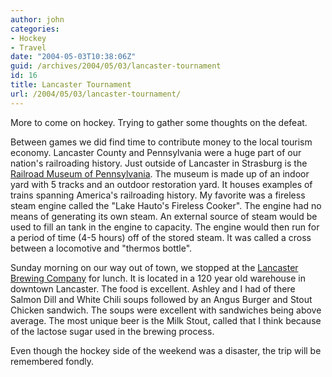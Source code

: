 ```yaml
---
author: john
categories:
- Hockey
- Travel
date: "2004-05-03T10:38:06Z"
guid: /archives/2004/05/03/lancaster-tournament
id: 16
title: Lancaster Tournament
url: /2004/05/03/lancaster-tournament/
---
```


More to come on hockey. Trying to gather some thoughts on the defeat.

Between games we did find time to contribute money to the local tourism economy. Lancaster County and Pennsylvania were a huge part of our nation's railroading history. Just outside of Lancaster in Strasburg is the [Railroad Museum of Pennsylvania](http://www.rrmuseumpa.org). The museum is made up of an indoor yard with 5 tracks and an outdoor restoration yard. It houses examples of trains spanning America's railroading history. My favorite was a fireless steam engine called the "Lake Hauto's Fireless Cooker". The engine had no means of generating its own steam. An external source of steam would be used to fill an tank in the engine to capacity. The engine would then run for a period of time (4-5 hours) off of the stored steam. It was called a cross between a locomotive and "thermos bottle".

Sunday morning on our way out of town, we stopped at the [Lancaster Brewing Company](http://www.lancasterbrewing.com/) for lunch. It is located in a 120 year old warehouse in downtown Lancaster. The food is excellent. Ashley and I had of there Salmon Dill and White Chili soups followed by an Angus Burger and Stout Chicken sandwich. The soups were excellent with sandwiches being above average. The most unique beer is the Milk Stout, called that I think because of the lactose sugar used in the brewing process.

Even though the hockey side of the weekend was a disaster, the trip will be remembered fondly.